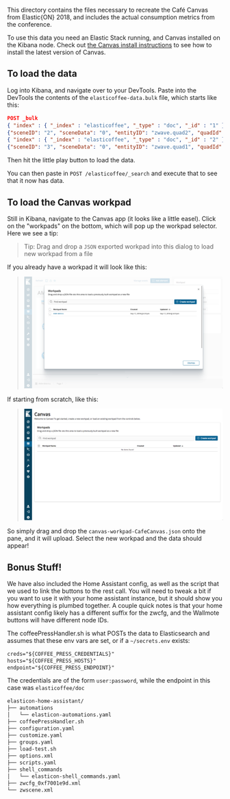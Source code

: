 This directory contains the files necessary to recreate the Café Canvas from Elastic{ON} 2018, and includes the actual consumption metrics from the conference.

To use this data you need an Elastic Stack running, and Canvas installed on the Kibana node.  Check out [the Canvas install instructions](http://canvas.elastic.co/stories/installing.html) to see how to install the latest version of Canvas.

## To load the data

Log into Kibana, and navigate over to your DevTools.  Paste into the DevTools the contents of the `elasticoffee-data.bulk` file, which starts like this:

```json
POST _bulk
{ "index" : { "_index" : "elasticoffee", "_type" : "doc", "_id" : "1" } }
{"sceneID": "2", "sceneData": "0", "entityID": "zwave.quad2", "quadId": 2, "quadMod": "1", "@timestamp": "2018-02-27T22:26:39Z", "beverageClass": "Hot Beverages", "beverage": "Latte", "beverageSide": "left", "beverageIndex": 5, "quantity": 1}
{ "index" : { "_index" : "elasticoffee", "_type" : "doc", "_id" : "2" } }
{"sceneID": "3", "sceneData": "0", "entityID": "zwave.quad1", "quadId": 1, "quadMod": "0", "@timestamp": "2018-02-27T22:26:39Z", "beverageClass": "Hot Beverages", "beverage": "Mocha", "beverageSide": "left", "beverageIndex": 2, "quantity": 1}
```

Then hit the little play button to load the data.

You can then paste in `POST /elasticoffee/_search` and execute that to see that it now has data.

## To load the Canvas workpad

Still in Kibana, navigate to the Canvas app (it looks like a little easel).  Click on the "workpads" on the bottom, which will pop up the workpad selector.  Here we see a tip: 

> Tip: Drag and drop a `JSON` exported workpad into this dialog to load new workpad from a file

If you already have a workpad it will look like this: 

> ![Canvas with existing workpads](images/existing-workpads.png "existing workpads")

If starting from scratch, like this: 

> ![From Scratch](images/no-workpads.png "From Scratch")

So simply drag and drop the `canvas-workpad-CafeCanvas.json` onto the pane, and it will upload.  Select the new workpad and the data should appear!

## Bonus Stuff!

We have also included the Home Assistant config, as well as the script that we used to link the buttons to the rest call.  You will need to tweak a bit if you want to use it with your home assistant instance, but it should show you how everything is plumbed together.  A couple quick notes is that your home assistant config likely has a different suffix for the zwcfg, and the Wallmote buttons will have different node IDs.

The coffeePressHandler.sh is what POSTs the data to Elasticsearch and assumes that these env vars are set, or if a `~/secrets.env` exists:

```code
creds="${COFFEE_PRESS_CREDENTIALS}"
hosts="${COFFEE_PRESS_HOSTS}"
endpoint="${COFFEE_PRESS_ENDPOINT}"
```

The credentials are of the form `user:password`, while the endpoint in this case was `elasticoffee/doc`

```console
elasticon-home-assistant/
├── automations
│   └── elasticon-automations.yaml
├── coffeePressHandler.sh
├── configuration.yaml
├── customize.yaml
├── groups.yaml
├── load-test.sh
├── options.xml
├── scripts.yaml
├── shell_commands
│   └── elasticon-shell_commands.yaml
├── zwcfg_0xf7001e9d.xml
└── zwscene.xml
```